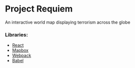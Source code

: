 # Project Requiem
An interactive world map displaying terrorism across the globe

### Libraries:
* [React](https://facebook.github.io/react/)
* [Mapbox](https://www.mapbox.com)
* [Webpack](https://webpack.github.io/)
* [Babel](https://babeljs.io/)
